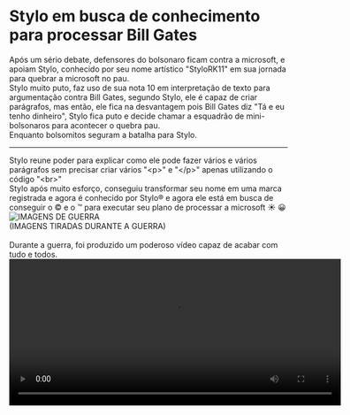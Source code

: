 <!DOCTYPE html>
<html lang="pt-br">
<head>
    <meta charset="UTF-8">
    <meta http-equiv="X-UA-Compatible" content="IE=edge">
    <meta name="viewport" content="width=device-width, initial-scale=1.0">
    <title>Stylo vs Bill Gates</title>
</head>
<body>
    <h1>Stylo em busca de conhecimento para processar Bill Gates</h1>
    <p>Após um sério debate, defensores do bolsonaro ficam contra a microsoft, e apoiam Stylo, conhecido por seu nome artístico "StyloRK11" em sua jornada para quebrar a microsoft no pau.<br> Stylo muito puto, faz uso de sua nota 10 em interpretação de texto para argumentação contra Bill Gates, segundo Stylo, ele é capaz de criar parágrafos, mas então, ele fica na desvantagem pois Bill Gates diz "Tá e eu tenho dinheiro", Stylo fica puto e decide chamar a esquadrão de mini-bolsonaros para acontecer o quebra pau. <br>
        Enquanto bolsomitos seguram a batalha para Stylo. 
        <hr>Stylo reune poder para explicar como ele pode fazer vários e vários parágrafos sem precisar criar vários "&lt;p&gt;" e "&lt;/p&gt;" apenas utilizando o código "&lt;br&gt;"
        <br> Stylo após muito esforço, conseguiu transformar seu nome em uma marca registrada e agora é conhecido por Stylo&reg; e agora ele está em busca de conseguir o &copy; e o &trade; para executar seu plano de processar a microsoft &#9728; 😀
<br>
    <img align="center" alt="IMAGENS DE GUERRA" src="https://cdn.discordapp.com/attachments/940798829987516506/941404201915908116/unknown.png"/>
    <br>(IMAGENS TIRADAS DURANTE A GUERRA)
    <br>
    <br> Durante a guerra, foi produzido um poderoso vídeo capaz de acabar com tudo e todos.
    <br>
    <video align="left" alt="carros brabos" height="265" width="600" src="https://cdn.discordapp.com/attachments/940798829987516506/941415129571012698/carros2_-_Copia.webm" controls></video>

</body>
</html>
